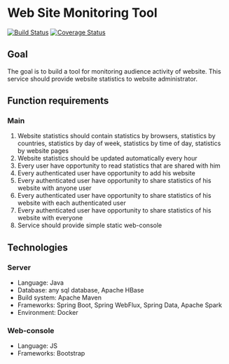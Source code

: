 # Web Site Monitoring Tool

[![Build Status](https://travis-ci.org/web-site-monitoring-tool/web-site-monitoring-tool.svg?branch=master)](https://travis-ci.org/web-site-monitoring-tool/web-site-monitoring-tool)
[![Coverage Status](https://coveralls.io/repos/github/web-site-monitoring-tool/web-site-monitoring-tool/badge.svg?branch=master)](https://coveralls.io/github/web-site-monitoring-tool/web-site-monitoring-tool?branch=master)

## Goal

The goal is to build a tool for monitoring audience activity of website. This service should provide website statistics to website administrator.

## Function requirements

### Main

1. Website statistics should contain statistics by browsers, statistics by countries, statistics by day of week, statistics by time of day, statistics by website pages
2. Website statistics should be updated automatically every hour
3. Every user have opportunity to read statistics that are shared with him
4. Every authenticated user have opportunity to add his website
5. Every authenticated user have opportunity to share statistics of his website with anyone user
6. Every authenticated user have opportunity to share statistics of his website with each authenticated user
7. Every authenticated user have opportunity to share statistics of his website with everyone
8. Service should provide simple static web-console

## Technologies

### Server

* Language: Java
* Database: any sql database, Apache HBase
* Build system: Apache Maven
* Frameworks: Spring Boot, Spring WebFlux, Spring Data, Apache Spark
* Environment: Docker

### Web-console

* Language: JS
* Frameworks: Bootstrap
